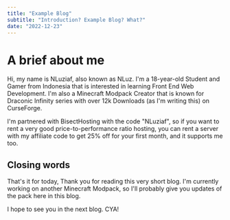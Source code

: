 ```yaml
---
title: "Example Blog"
subtitle: "Introduction? Example Blog? What?"
date: "2022-12-23"
---
```


# A brief about me

Hi, my name is NLuziaf, also known as NLuz. I'm a 18-year-old Student and Gamer from Indonesia that is interested in learning Front End Web Development. I'm also a Minecraft Modpack Creator that is known for Draconic Infinity series with over 12k Downloads (as I'm writing this) on CurseForge.

I'm partnered with BisectHosting with the code "NLuziaf", so if you want to rent a very good price-to-performance ratio hosting, you can rent a server with my affiliate code to get 25% off for your first month, and it supports me too.

## Closing words

That's it for today, Thank you for reading this very short blog. I'm currently working on another Minecraft Modpack, so I'll probably give you updates of the pack here in this blog.

I hope to see you in the next blog. CYA!
